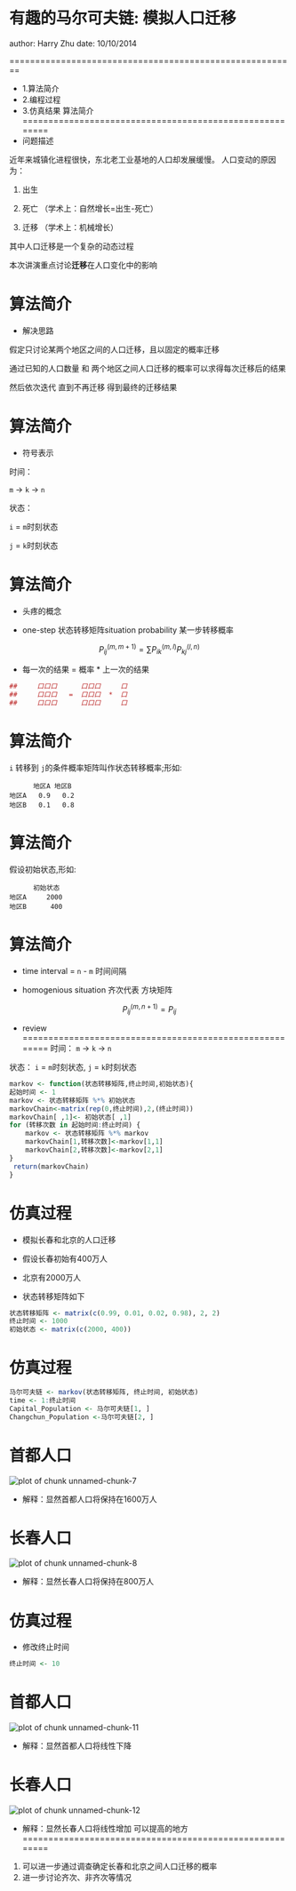 有趣的马尔可夫链:       模拟人口迁移
========================================================
author: Harry Zhu
date: 10/10/2014

========================================================


* 1.算法简介
* 2.编程过程
* 3.仿真结果
算法简介
========================================================
* 问题描述

近年来城镇化进程很快，东北老工业基地的人口却发展缓慢。
人口变动的原因为：

1. 出生

2. 死亡   （学术上：自然增长=出生-死亡）

3. 迁移  （学术上：机械增长）

其中人口迁移是一个复杂的动态过程

本次讲演重点讨论**迁移**在人口变化中的影响


算法简介
========================================================

* 解决思路

假定只讨论某两个地区之间的人口迁移，且以固定的概率迁移

通过已知的人口数量 和 两个地区之间人口迁移的概率可以求得每次迁移后的结果

然后依次迭代 直到不再迁移 得到最终的迁移结果


算法简介
========================================================
* 符号表示

时间：

 ```m``` →  ```k``` → ```n```

状态：

```i``` = ```m```时刻状态

```j``` = ```k```时刻状态

算法简介
========================================================
* 头疼的概念

* one-step 状态转移矩阵situation probability 某一步转移概率

$${P_{ij}}^{(m,m+1)} = \sum {{P_{ik}}^{(m,l)}{P_{kj}}^{(l,n)}}$$

* 每一次的结果 = 概率 * 上一次的结果


```r
##     口口口      口口口     口
##     口口口   =  口口口  *  口
##     口口口      口口口     口
```

算法简介
========================================================

```i``` 转移到 ```j```的条件概率矩阵叫作状态转移概率;形如:


```
      地区A 地区B
地区A   0.9   0.2
地区B   0.1   0.8
```

算法简介
========================================================

假设初始状态,形如:

```
      初始状态
地区A     2000
地区B      400
```



算法简介
========================================================
* time interval = ```n``` - ```m``` 时间间隔

* homogenious situation 齐次代表 方块矩阵

$${P_{ij}}^{(m,n+1)} ={P_{ij}}$$ 

* review
========================================================
时间： ```m``` →  ```k``` → ```n```

状态： ```i``` =  ```m```时刻状态,  ```j``` = ```k```时刻状态


```r
markov <- function(状态转移矩阵,终止时间,初始状态){  
起始时间 <- 1
markov <- 状态转移矩阵 %*% 初始状态
markovChain<-matrix(rep(0,终止时间),2,(终止时间))
markovChain[ ,1]<- 初始状态[ ,1]
for (转移次数 in 起始时间:终止时间) {
    markov <- 状态转移矩阵 %*% markov
    markovChain[1,转移次数]<-markov[1,1]
    markovChain[2,转移次数]<-markov[2,1]
} 
 return(markovChain)
}
```

仿真过程
========================================================

* 模拟长春和北京的人口迁移

* 假设长春初始有400万人

* 北京有2000万人

* 状态转移矩阵如下 


```r
状态转移矩阵 <- matrix(c(0.99, 0.01, 0.02, 0.98), 2, 2)
终止时间 <- 1000
初始状态 <- matrix(c(2000, 400))
```

仿真过程
========================================================


```r
马尔可夫链 <- markov(状态转移矩阵, 终止时间, 初始状态)
time <- 1:终止时间
Capital_Population <- 马尔可夫链[1, ]
Changchun_Population <-马尔可夫链[2, ]
```

首都人口
========================================================

![plot of chunk unnamed-chunk-7](有趣的马尔可夫之人口迁移-figure/unnamed-chunk-7.png) 
* 解释：显然首都人口将保持在1600万人

长春人口
========================================================
![plot of chunk unnamed-chunk-8](有趣的马尔可夫之人口迁移-figure/unnamed-chunk-8.png) 
* 解释：显然长春人口将保持在800万人


仿真过程
========================================================
* 修改终止时间


```r
终止时间 <- 10
```





首都人口
========================================================

![plot of chunk unnamed-chunk-11](有趣的马尔可夫之人口迁移-figure/unnamed-chunk-11.png) 
* 解释：显然首都人口将线性下降

长春人口
========================================================
![plot of chunk unnamed-chunk-12](有趣的马尔可夫之人口迁移-figure/unnamed-chunk-12.png) 
* 解释：显然长春人口将线性增加
可以提高的地方
========================================================

1. 可以进一步通过调查确定长春和北京之间人口迁移的概率
2. 进一步讨论齐次、非齐次等情况


